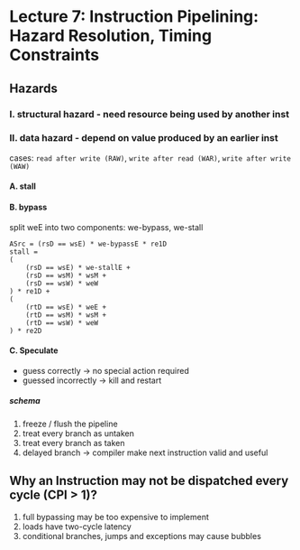 # Lecture 7: Instruction Pipelining: Hazard Resolution, Timing Constraints
## Hazards
### I. structural hazard - need resource being used by another inst
### II. data hazard - depend on value produced by an earlier inst
cases: `read after write (RAW)`, `write after read (WAR)`, `write after write (WAW)`
#### A. stall
#### B. bypass
split weE into two components: we-bypass, we-stall
```
ASrc = (rsD == wsE) * we-bypassE * re1D
stall = 
(
    (rsD == wsE) * we-stallE + 
    (rsD == wsM) * wsM +
    (rsD == wsW) * weW
) * re1D + 
(
    (rtD == wsE) * weE + 
    (rtD == wsM) * wsM +
    (rtD == wsW) * weW
) * re2D
```
#### C. Speculate
- guess correctly -> no special action required
- guessed incorrectly -> kill and restart
##### schema
1. freeze / flush the pipeline
2. treat every branch as untaken
3. treat every branch as taken
4. delayed branch -> compiler make next instruction valid and useful
## Why an Instruction may not be dispatched every cycle (CPI > 1)?
1. full bypassing may be too expensive to implement
2. loads have two-cycle latency
3. conditional branches, jumps and exceptions may cause bubbles